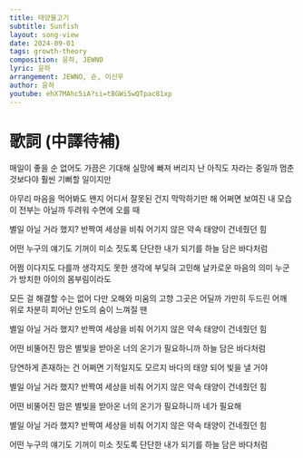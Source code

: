 ```yaml
---
title: 태양물고기
subtitle: Sunfish
layout: song-view
date: 2024-09-01
tags: growth-theory
composition: 윤하, JEWNO
lyric: 윤하
arrangement: JEWNO, 숀, 이신우
author: 윤하
youtube: ehX7MAhc5iA?si=tBGWi5wQTpac81xp
---
```


# 歌詞 (中譯待補)

매일이 좋을 순 없어도
가끔은 기대해
실망에 빠져 버리지 난
아직도 자라는 중일까
멈춘 것보다야
훨씬 기뻐할 일이지만

아무리 마음을 먹어봐도 왠지
어디서 잘못된 건지
막막하기만 해
어쩌면 보여진 내 모습이
전부는 아닐까 두려워
수면에 오를 때

별일 아닐 거라 했지?
반짝여 세상을 비춰
어기지 않은 약속
태양이 건네줬던 힘

어떤 누구의 얘기도
기꺼이 미소 짓도록
단단한 내가 되기를
하늘 담은 바다처럼

어쩜 이다지도 다를까
생각지도 못한
생각에 부딪혀 고민해
날카로운 마음의 의미
누군가 방치한
아이의 몸부림이라도

모든 걸 해결할 수는 없어
다만 오해와 미움의 고향
그곳은 어딜까
가만히 두드린 어깨 위로
차분히 피어난
안도의 숨이 느껴질 땐

별일 아닐 거라 했지?
반짝여 세상을 비춰
어기지 않은 약속
태양이 건네줬던 힘

어떤 비뚤어진 맘은
별빛을 받아온 너의
온기가 필요하니까
하늘 담은 바다처럼

당연하게 존재하는 건
어쩌면 기적일지도 모르지
바다의 태양 되어 빛을 낼 거야

별일 아닐 거라 했지?
반짝여 세상을 비춰
어기지 않은 약속
태양이 건네줬던 힘

어떤 비뚤어진 맘은
별빛을 받아온 너의
온기가 필요하니까
네가 필요해

별일 아닐 거라 했지?
반짝여 세상을 비춰
어기지 않은 약속
태양이 건네줬던 힘

어떤 누구의 얘기도
기꺼이 미소 짓도록
단단한 내가 되기를
하늘 담은 바다처럼
